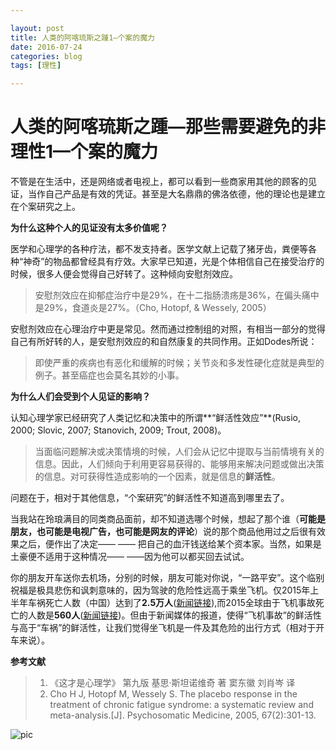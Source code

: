 ```yaml
---

layout: post
title: 人类的阿喀琉斯之踵1—个案的魔力
date: 2016-07-24
categories: blog
tags: [理性]

---
```



# 人类的阿喀琉斯之踵—那些需要避免的非理性1—个案的魔力




不管是在生活中，还是网络或者电视上，都可以看到一些商家用其他的顾客的见证，当作自己产品是有效的凭证。甚至是大名鼎鼎的佛洛依德，他的理论也是建立在个案研究之上。

**为什么这种个人的见证没有太多价值呢？**

医学和心理学的各种疗法，都不发支持者。医学文献上记载了猪牙齿，粪便等各种“神奇”的物品都曾经具有疗效。大家早已知道，光是个体相信自己在接受治疗的时候，很多人便会觉得自己好转了。这种倾向安慰剂效应。

> 安慰剂效应在抑郁症治疗中是29%，在十二指肠溃疡是36%，在偏头痛中是29%，食道炎是27%。（Cho, Hotopf, & Wessely, 2005）

安慰剂效应在心理治疗中更是常见。然而通过控制组的对照，有相当一部分的觉得自己有所好转的人，是安慰剂效应的和自然康复的共同作用。正如Dodes所说：
> 即使严重的疾病也有恶化和缓解的时候；关节炎和多发性硬化症就是典型的例子。甚至癌症也会莫名其妙的小事。

**为什么人们会受到个人见证的影响？**

认知心理学家已经研究了人类记忆和决策中的所谓**“鲜活性效应”**(Rusio, 2000; Slovic, 2007; Stanovich, 2009; Trout, 2008)。

> 当面临问题解决或决策情境的时候，人们会从记忆中提取与当前情境有关的信息。因此，人们倾向于利用更容易获得的、能够用来解决问题或做出决策的信息。对可获得性造成影响的一个因素，就是信息的**鲜活性**。

问题在于，相对于其他信息，“个案研究”的鲜活性不知道高到哪里去了。

当我站在玲琅满目的同类商品面前，却不知道选哪个时候，想起了那个谁（**可能是朋友，也可能是电视广告，也可能是网友的评论**）说的那个商品他用过之后很有效果之后，便作出了决定—— —— 把自己的血汗钱送给某个资本家。当然，如果是土豪便不适用于这种情况—— ——因为他可以都买回去试试。


你的朋友开车送你去机场，分别的时候，朋友可能对你说，“一路平安”。这个临别祝福是极具悲伤和讽刺意味的，因为驾驶的危险性远高于乘坐飞机。仅2015年上半年车祸死亡人数（中国）达到了**2.5万人**([新闻链接](http://news.cnr.cn/dj/20150703/t20150703_519064526.shtml)),而2015全球由于飞机事故死亡的人数是**560人**([新闻链接](http://help.3g.163.com/16/0103/17/BCE2BUH100964LCJ.html))。但由于新闻媒体的报道，使得“飞机事故”的鲜活性与高于“车祸”的鲜活性，让我们觉得坐飞机是一件及其危险的出行方式（相对于开车来说）。

**参考文献**

> 1. 《这才是心理学》 第九版 基思·斯坦诺维奇 著 窦东徽 刘肖岑 译
> 2. Cho H J, Hotopf M, Wessely S. The placebo response in the treatment of chronic fatigue syndrome: a systematic review and meta-analysis.[J]. Psychosomatic Medicine, 2005, 67(2):301-13.  

![pic](http://o9m8cmsd5.bkt.clouddn.com/2016-07-24-poem%20%E6%8B%B7%E8%B4%9D.jpg)
